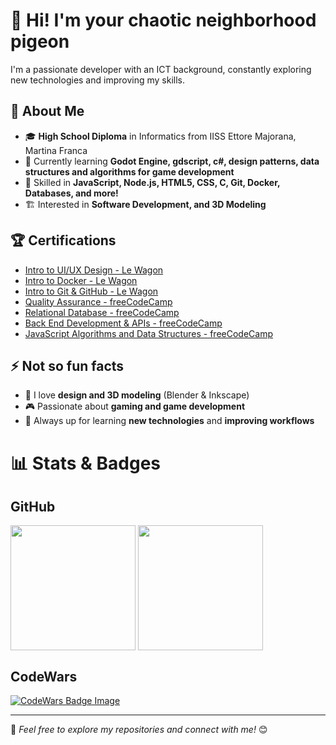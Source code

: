 # 🥚 Hi! I'm your chaotic neighborhood pigeon

I'm a passionate developer with an ICT background, constantly exploring new technologies and improving my skills.

## 🚀 About Me
- 🎓 **High School Diploma** in Informatics from IISS Ettore Majorana, Martina Franca
- 🌱 Currently learning **Godot Engine, gdscript, c#, design patterns, data structures and algorithms for game development**
- 🔧 Skilled in **JavaScript, Node.js, HTML5, CSS, C, Git, Docker, Databases, and more!**
- 🏗 Interested in **Software Development, and 3D Modeling**

## 🏆 Certifications
- [Intro to UI/UX Design - Le Wagon](https://app.lewagon.school/certificates/tqz8huqe4u)
- [Intro to Docker - Le Wagon](https://app.lewagon.school/certificates/ue1ipdkknh)
- [Intro to Git & GitHub - Le Wagon](https://app.lewagon.school/certificates/e8ssyl4ubb)
- [Quality Assurance - freeCodeCamp](https://freecodecamp.org/certification/YHLDev/quality-assurance-v7)
- [Relational Database - freeCodeCamp](https://freecodecamp.org/certification/YHLDev/relational-database-v8)
- [Back End Development & APIs - freeCodeCamp](https://freecodecamp.org/certification/YHLDev/back-end-development-and-apis)
- [JavaScript Algorithms and Data Structures - freeCodeCamp](https://freecodecamp.org/certification/YHLDev/javascript-algorithms-and-data-structures-v8)

## ⚡ Not so fun facts
- 🎨 I love **design and 3D modeling** (Blender & Inkscape)
- 🎮 Passionate about **gaming and game development**
- 🚀 Always up for learning **new technologies** and **improving workflows**

# 📊 Stats & Badges

## GitHub

<div>
  <!-- stats -->
  <img height=200 align="center" src="https://github-readme-stats.vercel.app/api?username=pigeonStrikesBack&theme=aura" />
  <!-- langs -->
  <img height=200 align="center" src="https://github-readme-stats.vercel.app/api/top-langs?username=pigeonStrikesBack&layout=compact&langs_count=8&theme=aura" />
</div>

## CodeWars

<div>
  <a href="https://www.codewars.com/users/pigeonStrikesBack" alt="CodeWars Profile" target="_blank" >
    <img src="https://www.codewars.com/users/pigeonStrikesBack/badges/large" alt= "CodeWars Badge Image" />
  </a>
</div>

---

📌 _Feel free to explore my repositories and connect with me!_ 😊
